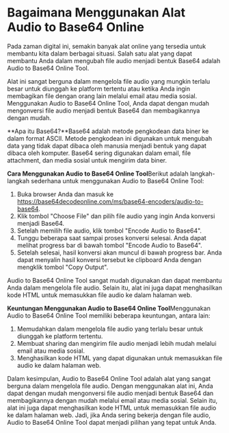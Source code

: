 Bagaimana Menggunakan Alat Audio to Base64 Online
=================================================

Pada zaman digital ini, semakin banyak alat online yang tersedia untuk membantu kita dalam berbagai situasi. Salah satu alat yang dapat membantu Anda dalam mengubah file audio menjadi bentuk Base64 adalah Audio to Base64 Online Tool.

Alat ini sangat berguna dalam mengelola file audio yang mungkin terlalu besar untuk diunggah ke platform tertentu atau ketika Anda ingin membagikan file dengan orang lain melalui email atau media sosial. Menggunakan Audio to Base64 Online Tool, Anda dapat dengan mudah mengonversi file audio menjadi bentuk Base64 dan membagikannya dengan mudah.

**Apa itu Base64?**Base64 adalah metode pengkodean data biner ke dalam format ASCII. Metode pengkodean ini digunakan untuk mengubah data yang tidak dapat dibaca oleh manusia menjadi bentuk yang dapat dibaca oleh komputer. Base64 sering digunakan dalam email, file attachment, dan media sosial untuk mengirim data biner.

**Cara Menggunakan Audio to Base64 Online Tool**Berikut adalah langkah-langkah sederhana untuk menggunakan Audio to Base64 Online Tool:

1. Buka browser Anda dan masuk ke <https://base64decodeonline.com/ms/base64-encoders/audio-to-base64>.
2. Klik tombol "Choose File" dan pilih file audio yang ingin Anda konversi menjadi Base64.
3. Setelah memilih file audio, klik tombol "Encode Audio to Base64".
4. Tunggu beberapa saat sampai proses konversi selesai. Anda dapat melihat progress bar di bawah tombol "Encode Audio to Base64".
5. Setelah selesai, hasil konversi akan muncul di bawah progress bar. Anda dapat menyalin hasil konversi tersebut ke clipboard Anda dengan mengklik tombol "Copy Output".

Audio to Base64 Online Tool sangat mudah digunakan dan dapat membantu Anda dalam mengelola file audio. Selain itu, alat ini juga dapat menghasilkan kode HTML untuk memasukkan file audio ke dalam halaman web.

**Keuntungan Menggunakan Audio to Base64 Online Tool**Menggunakan Audio to Base64 Online Tool memiliki beberapa keuntungan, antara lain:

1. Memudahkan dalam mengelola file audio yang terlalu besar untuk diunggah ke platform tertentu.
2. Membuat sharing dan mengirim file audio menjadi lebih mudah melalui email atau media sosial.
3. Menghasilkan kode HTML yang dapat digunakan untuk memasukkan file audio ke dalam halaman web.

Dalam kesimpulan, Audio to Base64 Online Tool adalah alat yang sangat berguna dalam mengelola file audio. Dengan menggunakan alat ini, Anda dapat dengan mudah mengonversi file audio menjadi bentuk Base64 dan membagikannya dengan mudah melalui email atau media sosial. Selain itu, alat ini juga dapat menghasilkan kode HTML untuk memasukkan file audio ke dalam halaman web. Jadi, jika Anda sering bekerja dengan file audio, Audio to Base64 Online Tool dapat menjadi pilihan yang tepat untuk Anda.